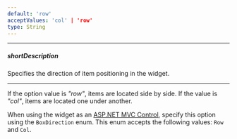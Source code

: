 ```yaml
---
default: 'row'
acceptValues: 'col' | 'row'
type: String
---
```

---
##### shortDescription
Specifies the direction of item positioning in the widget.

---
If the option value is *"row"*, items are located side by side. If the value is *"col"*, items are located one under another.

When using the widget as an [ASP.NET MVC Control](/concepts/35%20ASP.NET%20MVC%20Controls/20%20Fundamentals '/Documentation/Guide/ASP.NET_MVC_Controls/Fundamentals/'), specify this option using the `BoxDirection` enum. This enum accepts the following values: `Row` and `Col`.